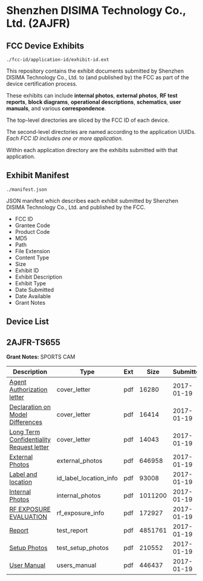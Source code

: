# Shenzhen DISIMA Technology Co., Ltd. (2AJFR)
## FCC Device Exhibits

```
./fcc-id/application-id/exhibit-id.ext
```

This repository contains the exhibit documents submitted by Shenzhen DISIMA Technology Co., Ltd. to (and published by) the FCC as part of the device certification process.

These exhibits can include **internal photos**, **external photos**, **RF test reports**, **block diagrams**, **operational descriptions**, **schematics**, **user manuals**, and various **correspondence**.

The top-level directories are sliced by the FCC ID of each device.

The second-level directories are named according to the application UUIDs. *Each FCC ID includes one or more application.*

Within each application directory are the exhibits submitted with that application. 

## Exhibit Manifest

```
./manifest.json
```

JSON manifest which describes each exhibit submitted by Shenzhen DISIMA Technology Co., Ltd. and published by the FCC.

- FCC ID
- Grantee Code
- Product Code
- MD5
- Path
- File Extension
- Content Type
- Size
- Exhibit ID
- Exhibit Description
- Exhibit Type
- Date Submitted
- Date Available
- Grant Notes

## Device List
## 2AJFR-TS655
**Grant Notes:** SPORTS CAM

| Description | Type | Ext | Size | Submitted | Available |
| ----------- | ---- | --- | ---- | --------- | --------- |
| [Agent Authorization letter](2AJFR-TS655/f6d175a2289991f6fc1c2d54d3c14038/3264636.pdf) | cover_letter | pdf | 16280 | 2017-01-19 | 2017-01-19 |
| [Declaration on Model Differences](2AJFR-TS655/f6d175a2289991f6fc1c2d54d3c14038/3264638.pdf) | cover_letter | pdf | 16414 | 2017-01-19 | 2017-01-19 |
| [Long Term Confidentiality Request letter](2AJFR-TS655/f6d175a2289991f6fc1c2d54d3c14038/3264643.pdf) | cover_letter | pdf | 14043 | 2017-01-19 | 2017-01-19 |
| [External Photos](2AJFR-TS655/f6d175a2289991f6fc1c2d54d3c14038/3264639.pdf) | external_photos | pdf | 646958 | 2017-01-19 | 2017-01-19 |
| [Label and location](2AJFR-TS655/f6d175a2289991f6fc1c2d54d3c14038/3264642.pdf) | id_label_location_info | pdf | 93008 | 2017-01-19 | 2017-01-19 |
| [Internal Photos](2AJFR-TS655/f6d175a2289991f6fc1c2d54d3c14038/3264641.pdf) | internal_photos | pdf | 1011200 | 2017-01-19 | 2017-01-19 |
| [RF EXPOSURE EVALUATION](2AJFR-TS655/f6d175a2289991f6fc1c2d54d3c14038/3264645.pdf) | rf_exposure_info | pdf | 172927 | 2017-01-19 | 2017-01-19 |
| [Report](2AJFR-TS655/f6d175a2289991f6fc1c2d54d3c14038/3264640.pdf) | test_report | pdf | 4851761 | 2017-01-19 | 2017-01-19 |
| [Setup Photos](2AJFR-TS655/f6d175a2289991f6fc1c2d54d3c14038/3264647.pdf) | test_setup_photos | pdf | 210552 | 2017-01-19 | 2017-01-19 |
| [User Manual](2AJFR-TS655/f6d175a2289991f6fc1c2d54d3c14038/3264648.pdf) | users_manual | pdf | 446437 | 2017-01-19 | 2017-01-19 |
